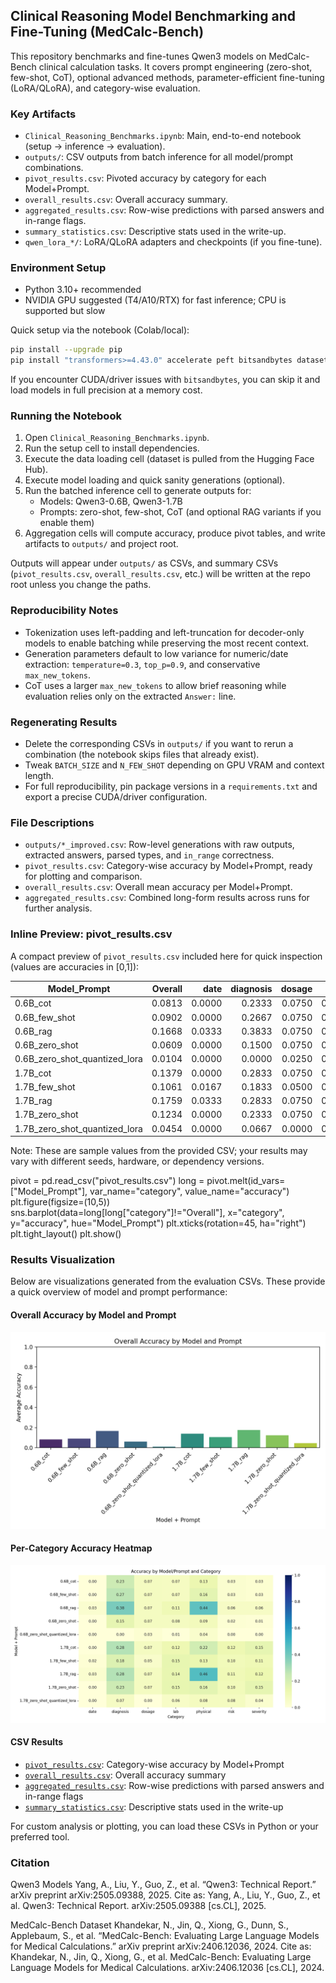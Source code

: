 ## Clinical Reasoning Model Benchmarking and Fine-Tuning (MedCalc-Bench)

This repository benchmarks and fine-tunes Qwen3 models on MedCalc-Bench clinical calculation tasks. It covers prompt engineering (zero-shot, few-shot, CoT), optional advanced methods, parameter-efficient fine-tuning (LoRA/QLoRA), and category-wise evaluation.

### Key Artifacts
- `Clinical_Reasoning_Benchmarks.ipynb`: Main, end-to-end notebook (setup → inference → evaluation).
- `outputs/`: CSV outputs from batch inference for all model/prompt combinations.
- `pivot_results.csv`: Pivoted accuracy by category for each Model+Prompt.
- `overall_results.csv`: Overall accuracy summary.
- `aggregated_results.csv`: Row-wise predictions with parsed answers and in-range flags.
- `summary_statistics.csv`: Descriptive stats used in the write-up.
- `qwen_lora_*/`: LoRA/QLoRA adapters and checkpoints (if you fine-tune).

### Environment Setup
- Python 3.10+ recommended
- NVIDIA GPU suggested (T4/A10/RTX) for fast inference; CPU is supported but slow

Quick setup via the notebook (Colab/local):
```bash
pip install --upgrade pip
pip install "transformers>=4.43.0" accelerate peft bitsandbytes datasets evaluate scikit-learn seaborn matplotlib pandas numpy einops xformers
```
If you encounter CUDA/driver issues with `bitsandbytes`, you can skip it and load models in full precision at a memory cost.

### Running the Notebook
1. Open `Clinical_Reasoning_Benchmarks.ipynb`.
2. Run the setup cell to install dependencies.
3. Execute the data loading cell (dataset is pulled from the Hugging Face Hub).
4. Execute model loading and quick sanity generations (optional).
5. Run the batched inference cell to generate outputs for:
   - Models: Qwen3-0.6B, Qwen3-1.7B
   - Prompts: zero-shot, few-shot, CoT (and optional RAG variants if you enable them)
6. Aggregation cells will compute accuracy, produce pivot tables, and write artifacts to `outputs/` and project root.

Outputs will appear under `outputs/` as CSVs, and summary CSVs (`pivot_results.csv`, `overall_results.csv`, etc.) will be written at the repo root unless you change the paths.

### Reproducibility Notes
- Tokenization uses left-padding and left-truncation for decoder-only models to enable batching while preserving the most recent context.
- Generation parameters default to low variance for numeric/date extraction: `temperature=0.3`, `top_p=0.9`, and conservative `max_new_tokens`.
- CoT uses a larger `max_new_tokens` to allow brief reasoning while evaluation relies only on the extracted `Answer:` line.

### Regenerating Results
- Delete the corresponding CSVs in `outputs/` if you want to rerun a combination (the notebook skips files that already exist).
- Tweak `BATCH_SIZE` and `N_FEW_SHOT` depending on GPU VRAM and context length.
- For full reproducibility, pin package versions in a `requirements.txt` and export a precise CUDA/driver configuration.

### File Descriptions
- `outputs/*_improved.csv`: Row-level generations with raw outputs, extracted answers, parsed types, and `in_range` correctness.
- `pivot_results.csv`: Category-wise accuracy by Model+Prompt, ready for plotting and comparison.
- `overall_results.csv`: Overall mean accuracy per Model+Prompt.
- `aggregated_results.csv`: Combined long-form results across runs for further analysis.

### Inline Preview: pivot_results.csv
A compact preview of `pivot_results.csv` included here for quick inspection (values are accuracies in [0,1]):

| Model_Prompt | Overall | date | diagnosis | dosage | lab | physical | risk | severity |
|---|---:|---:|---:|---:|---:|---:|---:|---:|
| 0.6B_cot | 0.0813 | 0.0000 | 0.2333 | 0.0750 | 0.0734 | 0.1292 | 0.0333 | 0.0250 |
| 0.6B_few_shot | 0.0902 | 0.0000 | 0.2667 | 0.0750 | 0.0734 | 0.1583 | 0.0333 | 0.0250 |
| 0.6B_rag | 0.1668 | 0.0333 | 0.3833 | 0.0750 | 0.1131 | 0.4375 | 0.0625 | 0.0625 |
| 0.6B_zero_shot | 0.0609 | 0.0000 | 0.1500 | 0.0750 | 0.0765 | 0.0917 | 0.0208 | 0.0125 |
| 0.6B_zero_shot_quantized_lora | 0.0104 | 0.0000 | 0.0000 | 0.0250 | 0.0061 | 0.0417 | 0.0000 | 0.0000 |
| 1.7B_cot | 0.1379 | 0.0000 | 0.2833 | 0.0750 | 0.1193 | 0.2167 | 0.1208 | 0.1500 |
| 1.7B_few_shot | 0.1061 | 0.0167 | 0.1833 | 0.0500 | 0.1468 | 0.1333 | 0.1000 | 0.1125 |
| 1.7B_rag | 0.1759 | 0.0333 | 0.2833 | 0.0750 | 0.1437 | 0.4625 | 0.1083 | 0.1250 |
| 1.7B_zero_shot | 0.1234 | 0.0000 | 0.2333 | 0.0750 | 0.1468 | 0.1583 | 0.1000 | 0.1500 |
| 1.7B_zero_shot_quantized_lora | 0.0454 | 0.0000 | 0.0667 | 0.0000 | 0.0550 | 0.0792 | 0.0792 | 0.0375 |

Note: These are sample values from the provided CSV; your results may vary with different seeds, hardware, or dependency versions.

pivot = pd.read_csv("pivot_results.csv")
long = pivot.melt(id_vars=["Model_Prompt"], var_name="category", value_name="accuracy")
plt.figure(figsize=(10,5))
sns.barplot(data=long[long["category"]!="Overall"], x="category", y="accuracy", hue="Model_Prompt")
plt.xticks(rotation=45, ha="right")
plt.tight_layout()
plt.show()

### Results Visualization

Below are visualizations generated from the evaluation CSVs. These provide a quick overview of model and prompt performance:

#### Overall Accuracy by Model and Prompt
![Overall Accuracy](images/overall_accuracy.png)

#### Per-Category Accuracy Heatmap
![Category Accuracy Heatmap](images/category_accuracy_heatmap.png)

#### CSV Results
- [`pivot_results.csv`](pivot_results.csv): Category-wise accuracy by Model+Prompt
- [`overall_results.csv`](overall_results.csv): Overall accuracy summary
- [`aggregated_results.csv`](aggregated_results.csv): Row-wise predictions with parsed answers and in-range flags
- [`summary_statistics.csv`](summary_statistics.csv): Descriptive stats used in the write-up

For custom analysis or plotting, you can load these CSVs in Python or your preferred tool.

### Citation
Qwen3 Models
Yang, A., Liu, Y., Guo, Z., et al. “Qwen3: Technical Report.” arXiv preprint arXiv:2505.09388, 2025.
Cite as:
Yang, A., Liu, Y., Guo, Z., et al. Qwen3: Technical Report. arXiv:2505.09388 [cs.CL], 2025.

MedCalc-Bench Dataset
Khandekar, N., Jin, Q., Xiong, G., Dunn, S., Applebaum, S., et al. “MedCalc-Bench: Evaluating Large Language Models for Medical Calculations.” arXiv preprint arXiv:2406.12036, 2024.
Cite as:
Khandekar, N., Jin, Q., Xiong, G., et al. MedCalc-Bench: Evaluating Large Language Models for Medical Calculations. arXiv:2406.12036 [cs.CL], 2024.
